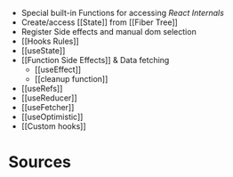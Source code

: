 - Special built-in Functions for accessing _React Internals_
- Create/access [[State]] from [[Fiber Tree]]
- Register Side effects and manual dom selection
- [[Hooks Rules]]
- [[useState]]
- [[Function Side Effects]] & Data fetching
    - [[useEffect]]
    - [[cleanup function]]
- [[useRefs]]
- [[useReducer]]
- [[useFetcher]]
- [[useOptimistic]]
- [[Custom hooks]]
# Sources
